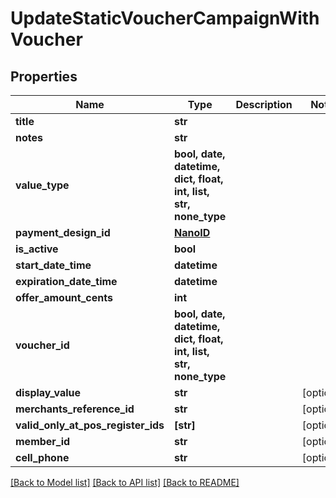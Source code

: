 # UpdateStaticVoucherCampaignWithVoucher


## Properties
Name | Type | Description | Notes
------------ | ------------- | ------------- | -------------
**title** | **str** |  | 
**notes** | **str** |  | 
**value_type** | **bool, date, datetime, dict, float, int, list, str, none_type** |  | 
**payment_design_id** | [**NanoID**](NanoID.md) |  | 
**is_active** | **bool** |  | 
**start_date_time** | **datetime** |  | 
**expiration_date_time** | **datetime** |  | 
**offer_amount_cents** | **int** |  | 
**voucher_id** | **bool, date, datetime, dict, float, int, list, str, none_type** |  | 
**display_value** | **str** |  | [optional] 
**merchants_reference_id** | **str** |  | [optional] 
**valid_only_at_pos_register_ids** | **[str]** |  | [optional] 
**member_id** | **str** |  | [optional] 
**cell_phone** | **str** |  | [optional] 

[[Back to Model list]](../README.md#documentation-for-models) [[Back to API list]](../README.md#documentation-for-api-endpoints) [[Back to README]](../README.md)


